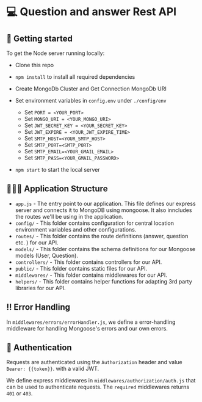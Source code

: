 # 💻 Question and answer Rest API

## 🚀 Getting started

To get the Node server running locally:

- Clone this repo
- `npm install` to install all required dependencies
- Create MongoDb Cluster and Get Connection MongoDb URI
- Set environment variables in `config.env` under `./config/env`

  - Set `PORT = <YOUR_PORT>`
  - Set `MONGO_URI = <YOUR_MONGO_URI>`
  - Set `JWT_SECRET_KEY = <YOUR_SECRET_KEY>`
  - Set `JWT_EXPIRE = <YOUR_JWT_EXPIRE_TIME>`
  - Set `SMTP_HOST=<YOUR_SMTP_HOST>`
  - Set `SMTP_PORT=<SMTP_PORT>`
  - Set `SMTP_EMAIL=<YOUR_GMAIL_EMAIL>`
  - Set `SMTP_PASS=<YOUR_GMAIL_PASSWORD>`

- `npm start` to start the local server

## 👨🏻‍💻 Application Structure

- `app.js` - The entry point to our application. This file defines our express server and connects it to MongoDB using mongoose. It also inncludes the routes we'll be using in the application.
- `config/` - This folder contains configuration for central location environment variables and other configurations.
- `routes/` - This folder contains the route definitions (answer, question etc. ) for our API.
- `models/` - This folder contains the schema definitions for our Mongoose models (User, Question).
- `controllers/` - This folder contains controllers for our API.
- `public/` - This folder contains static files for our API.
- `middlewares/` - This folder contains middlewares for our API.
- `helpers/` - This folder contains helper functions for adapting 3rd party libraries for our API.

## ‼️ Error Handling

In `middlewares/errors/errorHandler.js`, we define a error-handling middleware for handling Mongoose's errors and our own errors.

## 🔐 Authentication

Requests are authenticated using the `Authorization` header and value `Bearer: {{token}}`. with a valid JWT.

We define express middlewares in `middlewares/authorization/auth.js` that can be used to authenticate requests. The `required` middlewares returns `401` or `403`.
